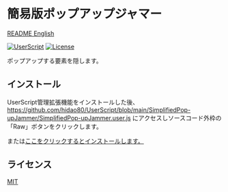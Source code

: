 # 簡易版ポップアップジャマー

[README English](./README.md)

[![UserScript](https://img.shields.io/badge/Framework-UserScript-blue.svg)](https://en.wikipedia.org/wiki/Userscript)
[![License](https://img.shields.io/github/license/hidao80/UserScript)](/LICENSE)


ポップアップする要素を隠します。

## インストール

UserScript管理拡張機能をインストールした後、https://github.com/hidao80/UserScript/blob/main/SimplifiedPop-upJammer/SimplifiedPop-upJammer.user.js にアクセスしソースコード外枠の「Raw」ボタンをクリックします。

または[ここをクリックするとインストールします。](https://github.com/hidao80/UserScript/raw/main/SimplifiedPop-upJammer/SimplifiedPop-upJammer.user.js)

## ライセンス

[MIT](/LICENSE)
